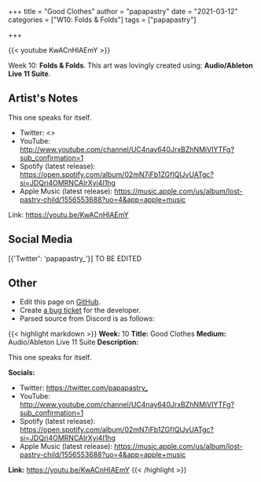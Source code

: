 +++
title =       "Good Clothes"
author =      "papapastry"
date =        "2021-03-12"
categories =  ["W10: Folds & Folds"]
tags =        ["papapastry"]

+++


{{< youtube KwACnHlAEmY >}}


Week 10: **Folds & Folds**. This art was lovingly created using: **Audio/Ableton Live 11 Suite**.

## Artist's Notes

This one speaks for itself.

- Twitter: <>
- YouTube: <http://www.youtube.com/channel/UC4nay640JrxBZhNMiVIYTFg?sub_confirmation=1>
- Spotify (latest release): <https://open.spotify.com/album/02mN7iFb1ZGfIQlJvUATgc?si=JDQri4OMRNCAIrXyi4I1hg>
- Apple Music (latest release): <https://music.apple.com/us/album/lost-pastry-child/1556553688?uo=4&app=apple+music>

Link: https://youtu.be/KwACnHlAEmY

## Social Media

[{'Twitter': 'papapastry_'}] TO BE EDITED

## Other

- Edit this page on [GitHub](https://github.com/teaminkling/web-refresh/edit/main/blog/content/blog/papapastry-week-10-9303.md).
- Create [a bug ticket](https://github.com/teaminkling/web-refresh/issues/new?assignees=&labels=bug&template=problem-report.md&title=) for the developer.
- Parsed source from Discord is as follows:

{{< highlight markdown >}}
**Week:** 10
**Title:** Good Clothes
**Medium:** Audio/Ableton Live 11 Suite
**Description:**

This one speaks for itself.

**Socials:**

- Twitter: <https://twitter.com/papapastry_>
- YouTube: <http://www.youtube.com/channel/UC4nay640JrxBZhNMiVIYTFg?sub_confirmation=1>
- Spotify (latest release): <https://open.spotify.com/album/02mN7iFb1ZGfIQlJvUATgc?si=JDQri4OMRNCAIrXyi4I1hg>
- Apple Music (latest release): <https://music.apple.com/us/album/lost-pastry-child/1556553688?uo=4&app=apple+music>

**Link:** https://youtu.be/KwACnHlAEmY
{{< /highlight >}}